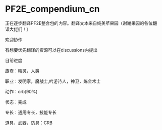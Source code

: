 # PF2E_compendium_cn
正在逐步翻译PF2E整合包的内容。翻译文本来自纯美苹果园（谢谢果园的各位翻译大佬们！）

欢迎协作

有想要优先翻译的资源可以在discussions内提出



目前进度

族裔：精灵，人类

职业：发明家，魔战士,吟游诗人，神卫，炼金术士

动作：crb(90%)

状态：完成

专长：通用专长，技能专长

道具，武器，防具：CRB
